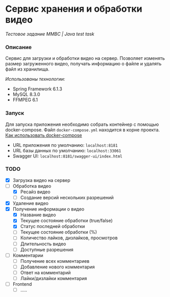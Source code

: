 # Сервис хранения и обработки видео

*Тестовое задание ММВС | Java test task*

### Описание

Сервис для загрузки и обработки видео на сервер. 
Позволяет изменять размер загруженного видео, получать информацию о файле 
и удалять файл из хранилища.

*Использованы технологии:*
* Spring Framework 6.1.3
* MySQL 8.3.0
* FFMPEG 6.1



### Запуск

Для запуска приложения необходимо собрать контейнер с помощью docker-compose. Файл ``docker-compose.yml`` находится в корне проекта. 
[Как использовать docker-compose](https://docs.docker.com/compose/gettingstarted/#step-4-build-and-run-your-app-with-compose)

* URL приложения по умолчанию: `localhost:8181`  
* URL базы данных по умолчанию: `localhost:33061`
* Swagger UI: `localhost:8181/swagger-ui/index.html`

### TODO

- [x] Загрузка видео на сервер
- [ ] Обработка видео
  - [x] Ресайз видео 
  - [ ] Создание версий нескольких разрешений
- [x] Удаление видео 
- [x] Получение информации о видео 
  - [x] Название видео
  - [x] Текущее состояние обработки (true/false)
  - [x] Статус последней обработки
  - [ ] Текущее состояние обработки (%)
  - [ ] Количество лайков, дизлайков, просмотров
  - [ ] Длительность видео
  - [ ] Доступные разрешения
- [ ] Комментарии
  - [ ] Получение всех комментариев
  - [ ] Добавление нового комментария
  - [ ] Ответ на комментарий
  - [ ] Лайки/дизлайки комментария
- [ ] Frontend
  - [ ] .....